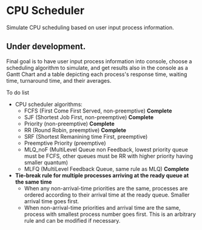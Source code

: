 # CPU Scheduler
Simulate CPU scheduling based on user input process information.

## Under development.
Final goal is to have user input process information into console, choose a scheduling algorithm to simulate, and get results also in the console as a Gantt Chart and a table depicting each process's response time, waiting time, turnaround time, and their averages.

To do list
* CPU scheduler algorithms:
    * FCFS (First Come First Served, non-preemptive) **Complete**
    * SJF (Shortest Job First, non-preemptive) **Complete**
    * Priority (non-preemptive) **Complete**
    * RR (Round Robin, preemptive) **Complete**
    * SRF (Shortest Remanining time First, preemptive)
    * Preemptive Priority (preemptive)
    * MLQ_noF (MultiLevel Queue non Feedback, lowest priority queue must be FCFS, other queues must be RR with higher priority having smaller quantum)
    * MLFQ (MultiLevel Feedback Queue, same rule as MLQ) **Complete**
* __Tie-break rule for multiple processes arriving at the ready queue at the same time__
    * When any non-arrival-time priorities are the same, processes are ordered according to their arrival time at the ready queue. Smaller arrival time goes first.
    * When non-arrival-time priorities and arrival time are the same, process with smallest process number goes first. This is an arbitrary rule and can be modified if necessary.
